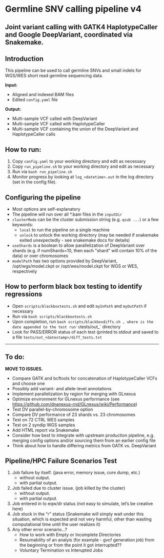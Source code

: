 # Germline SNV calling pipeline v4
## Joint variant calling with GATK4 HaplotypeCaller and Google DeepVariant, coordinated via Snakemake.


## Introduction

This pipeline can be used to call germline SNVs and small indels for WGS/WES short read germline sequencing data.  

__Input:__
- Aligned and indexed BAM files
- Edited `config.yaml` file

__Output:__
- Multi-sample VCF called with DeepVariant
- Multi-sample VCF called with HaplotypeCaller
- Multi-sample VCF containing the union of the DeepVariant and HaplotypeCaller calls

## How to run:

1. Copy `config.yaml` to your working directory and edit as necessary
2. Copy `run_pipeline.sh` to your working directory and edit as necessary
3. Run via `bash run_pipeline.sh`
4. Monitor progress by looking at `log_<datetime>.out` in the log directory (set in the config file).

## Configuring the pipeline

- Most options are self-explanatory
- The pipeline will run over all *.bam files in the `inputDir`
- `clusterMode` can be the cluster submission string (e.g. `qsub ...`) or a few keywords:
  - `local` to run the pipeline on a single machine
  - `unlock` to unlock the working directory (may be needed if snakemake exited unexpectedly - see snakemake docs for details)
- `useShards` is a boolean to allow parallelization of DeepVariant over shards (e.g. if numShards=10, then each "shard" will contain 10% of the data) or over chromosomes
- `modelPath` has two options provided by DeepVariant, /opt/wgs/model.ckpt or /opt/wes/model.ckpt for WGS or WES, respectively

## How to perform black box testing to identify regressions

- Open `scripts/blackboxtests.sh` and edit `myInPath` and `myOutPath` if necessary
- Run via `bash scripts/blackboxtests.sh`
- Upon completion, run `bash scripts/blackboxdiffs.sh `<datestamp>`, where `<datestamp>` is the date appended to the test run's `tests/out_<datestamp>` directory
- Look for PASS/ERROR status of each test (printed to stdout and saved to a file `tests/out_<datestamp>/diff_tests.txt`

------------------------------------------------


## To do:
__MOVE TO ISSUES.__
- Compare GATK and bcftools for concatenation of HaplotypeCaller VCFs and choose one
- Possibly add variant- and allele-level annotations
- Implement parallelization by region for merging with GLnexus
- Optimize environment for GLnexus performance (see https://github.com/dnanexus-rnd/GLnexus/wiki/Performance)
- Test DV parallel-by-chromosome option
- Compare DV performance of 23 shards vs. 23 chromosomes
- Test on 72 CTRL WES samples
- Test on 2 syndip WGS samples
- Add HTML report via Snakemake
- Consider how best to integrate with upstream production pipeline, e.g. merging config options and/or sourcing them from an earlier config file
- Think about how to handle differing metrics from GATK vs. DeepVariant



## Pipeline/HPC Failure Scenarios Test 
  1. Job failure by itself. (java error, memory issue, core dump, etc.)
      + without output.
      + with partial output.
  2. Job failed due to cluster issue. (job killed by the cluster)
      + without output.
      + with partial output.
  3. Job entered in to eqw/dr status (not easy to simulate, let’s be creative here)
  4. Job stuck in the “r” status (Snakemake will simply wait under this situation, which is expected and not very harmful, other than wasting computational time until the user realizes it)   
  5. Any other error scenario…?
      + How to work with Empty or Incomplete Directories
      + Resumability of an analyis (for example - gvcf generation job) from the beginning or from the point it got interrupted??
      + Voluntary Termination vs Interupted Jobs
  
  
